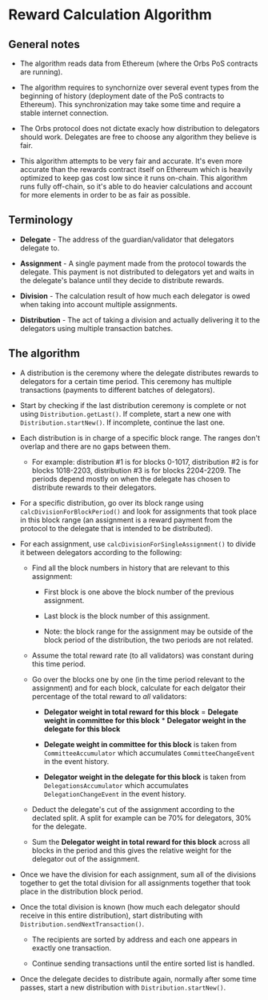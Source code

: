 # Reward Calculation Algorithm

## General notes

* The algorithm reads data from Ethereum (where the Orbs PoS contracts are running).

* The algorithm requires to synchornize over several event types from the beginning of history (deployment date of the PoS contracts to Ethereum). This synchronization may take some time and require a stable internet connection.

* The Orbs protocol does not dictate exacly how distribution to delegators should work. Delegates are free to choose any algorithm they believe is fair.

* This algorithm attempts to be very fair and accurate. It's even more accurate than the rewards contract itself on Ethereum which is heavily optimized to keep gas cost low since it runs on-chain. This algorithm runs fully off-chain, so it's able to do heavier calculations and account for more elements in order to be as fair as possible.

## Terminology

* **Delegate** - The address of the guardian/validator that delegators delegate to.

* **Assignment** - A single payment made from the protocol towards the delegate. This payment is not distributed to delegators yet and waits in the delegate's balance until they decide to distribute rewards.

* **Division** - The calculation result of how much each delegator is owed when taking into account multiple assignments.

* **Distribution** - The act of taking a division and actually delivering it to the delegators using multiple transaction batches.

## The algorithm

- A distribution is the ceremony where the delegate distributes rewards to delegators for a certain time period. This ceremony has multiple transactions (payments to different batches of delegators).

- Start by checking if the last distribution ceremony is complete or not using `Distribution.getLast()`. If complete, start a new one with `Distribution.startNew()`. If incomplete, continue the last one.

- Each distribution is in charge of a specific block range. The ranges don't overlap and there are no gaps between them.

    * For example: distribution #1 is for blocks 0-1017, distribution #2 is for blocks 1018-2203, distribution #3 is for blocks 2204-2209. The periods depend mostly on when the delegate has chosen to distribute rewards to their delegators.

- For a specific distribution, go over its block range using `calcDivisionForBlockPeriod()` and look for assignments that took place in this block range (an assignment is a reward payment from the protocol to the delegate that is intended to be distributed).

- For each assignment, use `calcDivisionForSingleAssignment()` to divide it between delegators according to the following:

    - Find all the block numbers in history that are relevant to this assignment:

        * First block is one above the block number of the previous assignment.

        * Last block is the block number of this assignment.

        * Note: the block range for the assignment may be outside of the block period of the distribution, the two periods are not related.

    - Assume the total reward rate (to all validators) was constant during this time period.

    - Go over the blocks one by one (in the time period relevant to the assignment) and for each block, calculate for each delgator their percentage of the total reward to *all* validators:

        * **Delegator weight in total reward for this block** = **Delegate weight in committee for this block** * **Delegator weight in the delegate for this block**

        * **Delegate weight in committee for this block** is taken from `CommitteeAccumulator` which accumulates `CommitteeChangeEvent` in the event history.

        * **Delegator weight in the delegate for this block** is taken from `DelegationsAccumulator` which accumulates `DelegationChangeEvent` in the event history.

    - Deduct the delegate's cut of the assignment according to the declated split. A split for example can be 70% for delegators, 30% for the delegate.

    - Sum the **Delegator weight in total reward for this block** across all blocks in the period and this gives the relative weight for the delegator out of the assignment.

- Once we have the division for each assignment, sum all of the divisions together to get the total division for all assignments together that took place in the distribution block period.

- Once the total division is known (how much each delegator should receive in this entire distribution), start distributing with `Distribution.sendNextTransaction()`.

    - The recipients are sorted by address and each one appears in exactly one transaction.

    - Continue sending transactions until the entire sorted list is handled.

- Once the delegate decides to distribute again, normally after some time passes, start a new distribution with `Distribution.startNew()`.